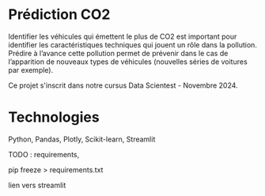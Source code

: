 # Prédiction CO2
Identifier les véhicules qui émettent le plus de CO2 est important pour identifier les caractéristiques techniques qui jouent un rôle dans la pollution. 
Prédire à l’avance cette pollution permet de prévenir dans le cas de l’apparition de nouveaux types de véhicules (nouvelles séries de voitures par exemple).

Ce projet s'inscrit dans notre cursus Data Scientest - Novembre 2024.

# Technologies
Python, Pandas, Plotly, Scikit-learn, Streamlit

TODO : 
requirements,

pip freeze > requirements.txt

lien vers streamlit

